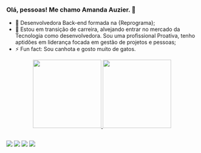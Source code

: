### Olá, pessoas! Me chamo Amanda Auzier. 👋

- 🔭 Desenvolvedora Back-end formada na {Reprograma};
- 💬 Estou em transição de carreira, alvejando entrar no mercado da Tecnologia como desenvolvedora. Sou uma profissional Proativa, tenho aptidões em liderança focada em gestão de projetos e pessoas;
- ⚡ Fun fact: Sou canhota e gosto muito de gatos.

<div align="center">
  <a href="https://github.com/mandy2407">
  <img height="180em" src="https://github-readme-stats.vercel.app/api?username=mandy2407&show_icons=true&theme=dracula&include_all_commits=true&count_private=true"/>
  <img height="180em" src="https://github-readme-stats.vercel.app/api/top-langs/?username=mandy2407&layout=compact&langs_count=7&theme=dracula"/>
</div>

##

<div>
  <a href="https://www.instagram.com/auzierest/" target="_blank"><img src="https://img.shields.io/badge/-Instagram-%23E4405F?style=for-the-badge&logo=instagram&logoColor=white" target="_blank"></a>
 <a href="https://discord.gg/Mandy#1125" target="_blank"><img src="https://img.shields.io/badge/Discord-7289DA?style=for-the-badge&logo=discord&logoColor=white" target="_blank"></a> 
  <a href = "mailto:amandacamila2407@gmail.com"><img src="https://img.shields.io/badge/-Gmail-%23333?style=for-the-badge&logo=gmail&logoColor=white" target="_blank"></a>
  <a href="https://www.linkedin.com/in/amanda-auzier-a96028177" target="_blank"><img src="https://img.shields.io/badge/-LinkedIn-%230077B5?style=for-the-badge&logo=linkedin&logoColor=white" target="_blank"></a> 
</div>


